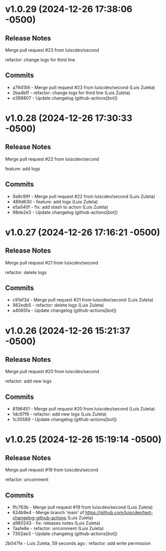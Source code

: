 # v1.0.29 (2024-12-26 17:38:06 -0500)

## Release Notes
Merge pull request #23 from luiscdev/second

refactor: change logs for third line

## Commits
* a794156 - Merge pull request #23 from luiscdev/second (Luis Zuleta)
* 2ba4bff - refactor: change logs for third line (Luis Zuleta)
* e399807 - Update changelog (github-actions[bot])

# v1.0.28 (2024-12-26 17:30:33 -0500)

## Release Notes
Merge pull request #22 from luiscdev/second

feature: add logs

## Commits
* 9a9c99f - Merge pull request #22 from luiscdev/second (Luis Zuleta)
* 489d630 - feature: add logs (Luis Zuleta)
* e5a540f - fix: add stash to action (Luis Zuleta)
* 98de2e3 - Update changelog (github-actions[bot])

# v1.0.27 (2024-12-26 17:16:21 -0500)

## Release Notes
Merge pull request #21 from luiscdev/second

refactor: delete logs

## Commits
* c91ef3d - Merge pull request #21 from luiscdev/second (Luis Zuleta)
* 982edb5 - refactor: delete logs (Luis Zuleta)
* a4065fa - Update changelog (github-actions[bot])

# v1.0.26 (2024-12-26 15:21:37 -0500)

## Release Notes
Merge pull request #20 from luiscdev/second

refactor: add new logs

## Commits
* 8196451 - Merge pull request #20 from luiscdev/second (Luis Zuleta)
* 1dc97f9 - refactor: add new logs (Luis Zuleta)
* 1c30589 - Update changelog (github-actions[bot])

# v1.0.25 (2024-12-26 15:19:14 -0500)

## Release Notes
Merge pull request #19 from luiscdev/second

refactor: uncomment

## Commits
* ffc763b - Merge pull request #19 from luiscdev/second (Luis Zuleta)
* 624b9e4 - Merge branch 'main' of https://github.com/luiscdev/test-changelog-github-actions (Luis Zuleta)
* a980243 - fix: releases notes (Luis Zuleta)
* 7aa1e8e - refactor: uncomment (Luis Zuleta)
* 7302ae3 - Update changelog (github-actions[bot])





2b047fe - Luis Zuleta, 59 seconds ago : refactor: add write permission